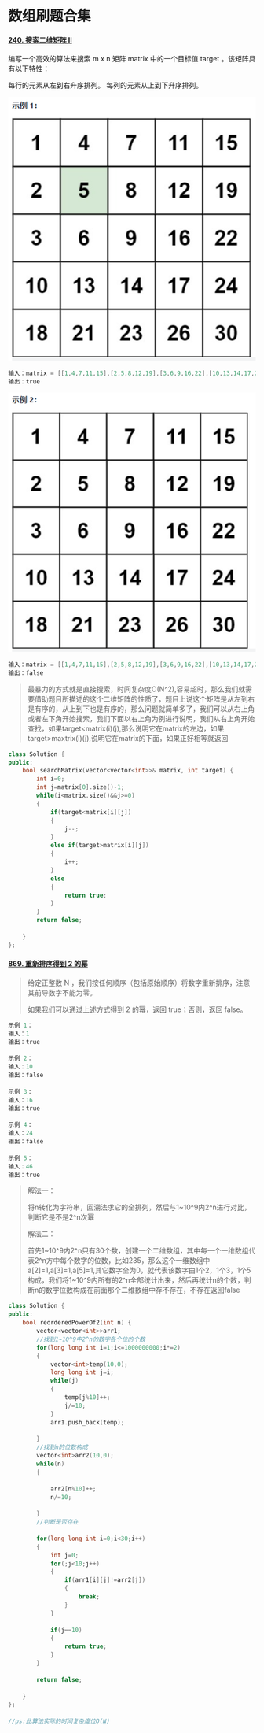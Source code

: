 # 数组刷题合集



#### [240. 搜索二维矩阵 II](https://leetcode-cn.com/problems/search-a-2d-matrix-ii/)

编写一个高效的算法来搜索 m x n 矩阵 matrix 中的一个目标值 target 。该矩阵具有以下特性：

每行的元素从左到右升序排列。
每列的元素从上到下升序排列。

![image-20211025102406502](https://raw.githubusercontent.com/qingyan520/Cloud_img/master/img/image-20211025102406502.png)

```cpp
输入：matrix = [[1,4,7,11,15],[2,5,8,12,19],[3,6,9,16,22],[10,13,14,17,24],[18,21,23,26,30]], target = 5
输出：true
```

![image-20211025102459983](https://raw.githubusercontent.com/qingyan520/Cloud_img/master/img/image-20211025102459983.png)

```cpp
输入：matrix = [[1,4,7,11,15],[2,5,8,12,19],[3,6,9,16,22],[10,13,14,17,24],[18,21,23,26,30]], target = 20
输出：false

```

> 最暴力的方式就是直接搜索，时间复杂度O(N^2),容易超时，那么我们就需要借助题目所描述的这个二维矩阵的性质了，题目上说这个矩阵是从左到右是有序的，从上到下也是有序的，那么问题就简单多了，我们可以从右上角或者左下角开始搜索，我们下面以右上角为例进行说明，我们从右上角开始查找，如果target<matrix(i)(j),那么说明它在matrix的左边，如果target>maxtrix(i)(j),说明它在matrix的下面，如果正好相等就返回

```cpp
class Solution {
public:
    bool searchMatrix(vector<vector<int>>& matrix, int target) {
        int i=0;
        int j=matrix[0].size()-1;
        while(i<matrix.size()&&j>=0)
        {
            if(target<matrix[i][j])
            {
                j--;
            }
            else if(target>matrix[i][j])
            {
                i++;
            }
            else
            {
                return true;
            }
        }
        return false;
        
    }
};
```

#### [869. 重新排序得到 2 的幂](https://leetcode-cn.com/problems/reordered-power-of-2/)

> 给定正整数 N ，我们按任何顺序（包括原始顺序）将数字重新排序，注意其前导数字不能为零。
>
> 如果我们可以通过上述方式得到 2 的幂，返回 true；否则，返回 false。

```cpp
示例 1：
输入：1
输出：true

示例 2：
输入：10
输出：false

示例 3：
输入：16
输出：true

示例 4：
输入：24
输出：false

示例 5：
输入：46
输出：true
```

> 解法一：
>
> 将n转化为字符串，回溯法求它的全排列，然后与1~10^9内2^n进行对比，判断它是不是2^n次幂
>
> 解法二：
>
> 首先1~10^9内2^n只有30个数，创建一个二维数组，其中每一个一维数组代表2^n方中每个数字的位数，比如235，那么这个一维数组中a[2]=1,a[3]=1,a[5]=1,其它数字全为0，就代表该数字由1个2，1个3，1个5构成，我们将1~10^9内所有的2^n全部统计出来，然后再统计n的个数，判断n的数字位数构成在前面那个二维数组中存不存在，不存在返回false

```cpp
class Solution {
public:
    bool reorderedPowerOf2(int n) {
        vector<vector<int>>arr1;
        //找到1~10^9中2^n的数字各个位的个数
        for(long long int i=1;i<=1000000000;i*=2)
        {
            vector<int>temp(10,0);
            long long int j=i;
            while(j)
            {
                temp[j%10]++;
                j/=10;
            }
            arr1.push_back(temp);
       
        }
        //找到n的位数构成
        vector<int>arr2(10,0);
        while(n)
        {
        
            arr2[n%10]++;
            n/=10;
          
        }
		//判断是否存在
        
        for(long long int i=0;i<30;i++)
        {
            int j=0;
            for(;j<10;j++)
            {
                if(arr1[i][j]!=arr2[j])
                {
                    break;
                }
            }

            if(j==10)
            {
                return true;
            }
        }

        return false;

    }
};

//ps:此算法实际的时间复杂度位O(N)
```

